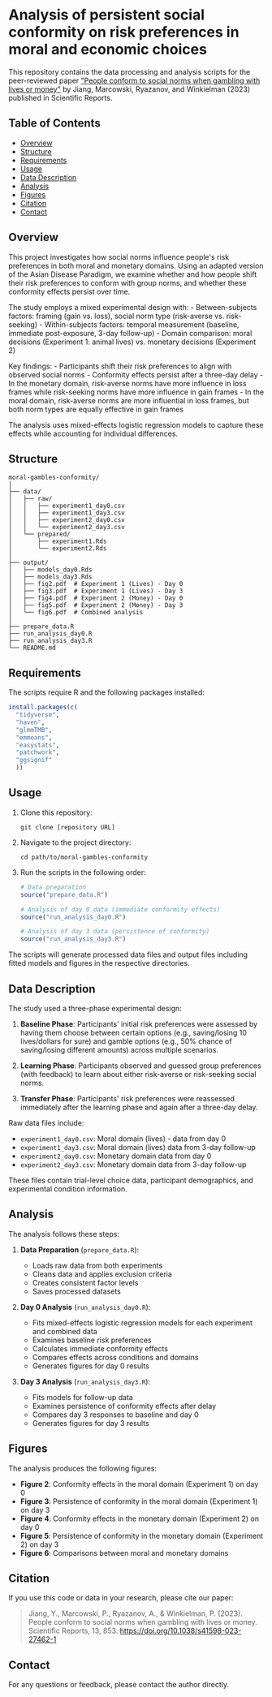 # Analysis of persistent social conformity on risk preferences in moral and economic choices

This repository contains the data processing and analysis scripts for
the peer-reviewed paper ["People conform to social norms when gambling
with lives or money"](https://doi.org/10.1038/s41598-023-27462-1) by
Jiang, Marcowski, Ryazanov, and Winkielman (2023) published in
Scientific Reports.

## Table of Contents

-   [Overview](#overview)
-   [Structure](#structure)
-   [Requirements](#requirements)
-   [Usage](#usage)
-   [Data Description](#data-description)
-   [Analysis](#analysis)
-   [Figures](#figures)
-   [Citation](#citation)
-   [Contact](#contact)

## Overview

This project investigates how social norms influence people's risk
preferences in both moral and monetary domains. Using an adapted version
of the Asian Disease Paradigm, we examine whether and how people shift
their risk preferences to conform with group norms, and whether these
conformity effects persist over time.

The study employs a mixed experimental design with: - Between-subjects
factors: framing (gain vs. loss), social norm type (risk-averse vs.
risk-seeking) - Within-subjects factors: temporal measurement (baseline,
immediate post-exposure, 3-day follow-up) - Domain comparison: moral
decisions (Experiment 1: animal lives) vs. monetary decisions
(Experiment 2)

Key findings: - Participants shift their risk preferences to align with
observed social norms - Conformity effects persist after a three-day
delay - In the monetary domain, risk-averse norms have more influence in
loss frames while risk-seeking norms have more influence in gain
frames - In the moral domain, risk-averse norms are more influential in
loss frames, but both norm types are equally effective in gain frames

The analysis uses mixed-effects logistic regression models to capture
these effects while accounting for individual differences.

## Structure

```         
moral-gambles-conformity/
│
├── data/
│   ├── raw/
│   │   ├── experiment1_day0.csv
│   │   ├── experiment1_day3.csv
│   │   ├── experiment2_day0.csv
│   │   └── experiment2_day3.csv
│   └── prepared/
│       ├── experiment1.Rds
│       └── experiment2.Rds
│
├── output/
│   ├── models_day0.Rds
│   ├── models_day3.Rds
│   ├── fig2.pdf  # Experiment 1 (Lives) - Day 0
│   ├── fig3.pdf  # Experiment 1 (Lives) - Day 3
│   ├── fig4.pdf  # Experiment 2 (Money) - Day 0
│   ├── fig5.pdf  # Experiment 2 (Money) - Day 3
│   └── fig6.pdf  # Combined analysis
│
├── prepare_data.R
├── run_analysis_day0.R
├── run_analysis_day3.R
└── README.md
```

## Requirements

The scripts require R and the following packages installed:

``` r
install.packages(c(
  "tidyverse", 
  "haven", 
  "glmmTMB", 
  "emmeans", 
  "easystats", 
  "patchwork", 
  "ggsignif"
  ))
```

## Usage

1.  Clone this repository:

    ```         
    git clone [repository URL]
    ```

2.  Navigate to the project directory:

    ```         
    cd path/to/moral-gambles-conformity
    ```

3.  Run the scripts in the following order:

    ``` r
    # Data preparation
    source("prepare_data.R")

    # Analysis of day 0 data (immediate conformity effects)
    source("run_analysis_day0.R")

    # Analysis of day 3 data (persistence of conformity)
    source("run_analysis_day3.R")
    ```

The scripts will generate processed data files and output files
including fitted models and figures in the respective directories.

## Data Description

The study used a three-phase experimental design:

1.  **Baseline Phase**: Participants' initial risk preferences were
    assessed by having them choose between certain options (e.g.,
    saving/losing 10 lives/dollars for sure) and gamble options (e.g.,
    50% chance of saving/losing different amounts) across multiple
    scenarios.
    
2.  **Learning Phase**: Participants observed and guessed group
    preferences (with feedback) to learn about either risk-averse or
    risk-seeking social norms.
    
3.  **Transfer Phase**: Participants' risk preferences were reassessed
    immediately after the learning phase and again after a three-day
    delay.

Raw data files include:

-   `experiment1_day0.csv`: Moral domain (lives) - data from day 0
-   `experiment1_day3.csv`: Moral domain (lives) data from 3-day follow-up
-   `experiment2_day0.csv`: Monetary domain data from day 0
-   `experiment2_day3.csv`: Monetary domain data from 3-day follow-up

These files contain trial-level choice data, participant demographics,
and experimental condition information.

## Analysis

The analysis follows these steps:

1.  **Data Preparation** (`prepare_data.R`):
    -   Loads raw data from both experiments
    -   Cleans data and applies exclusion criteria
    -   Creates consistent factor levels
    -   Saves processed datasets
    
2.  **Day 0 Analysis** (`run_analysis_day0.R`):
    -   Fits mixed-effects logistic regression models for each
        experiment and combined data
    -   Examines baseline risk preferences
    -   Calculates immediate conformity effects
    -   Compares effects across conditions and domains
    -   Generates figures for day 0 results
    
3.  **Day 3 Analysis** (`run_analysis_day3.R`):
    -   Fits models for follow-up data
    -   Examines persistence of conformity effects after delay
    -   Compares day 3 responses to baseline and day 0
    -   Generates figures for day 3 results

## Figures

The analysis produces the following figures:

-   **Figure 2**: Conformity effects in the moral domain (Experiment 1) on day 0
-   **Figure 3**: Persistence of conformity in the moral domain (Experiment 1) on day 3
-   **Figure 4**: Conformity effects in the monetary domain (Experiment 2) on day 0
-   **Figure 5**: Persistence of conformity in the monetary domain (Experiment 2) on day 3
-   **Figure 6**: Comparisons between moral and monetary domains

## Citation

If you use this code or data in your research, please cite our paper:

> Jiang, Y., Marcowski, P., Ryazanov, A., & Winkielman, P. (2023).
> People conform to social norms when gambling with lives or money.
> Scientific Reports, 13, 853.
> <https://doi.org/10.1038/s41598-023-27462-1>

## Contact

For any questions or feedback, please contact the author directly.
